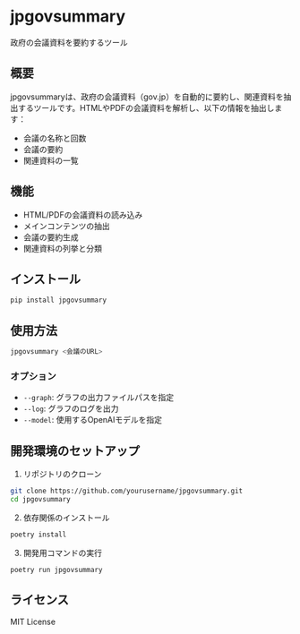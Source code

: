 # jpgovsummary

政府の会議資料を要約するツール

## 概要

jpgovsummaryは、政府の会議資料（gov.jp）を自動的に要約し、関連資料を抽出するツールです。HTMLやPDFの会議資料を解析し、以下の情報を抽出します：

- 会議の名称と回数
- 会議の要約
- 関連資料の一覧

## 機能

- HTML/PDFの会議資料の読み込み
- メインコンテンツの抽出
- 会議の要約生成
- 関連資料の列挙と分類

## インストール

```bash
pip install jpgovsummary
```

## 使用方法

```bash
jpgovsummary <会議のURL>
```

### オプション

- `--graph`: グラフの出力ファイルパスを指定
- `--log`: グラフのログを出力
- `--model`: 使用するOpenAIモデルを指定

## 開発環境のセットアップ

1. リポジトリのクローン
```bash
git clone https://github.com/yourusername/jpgovsummary.git
cd jpgovsummary
```

2. 依存関係のインストール
```bash
poetry install
```

3. 開発用コマンドの実行
```bash
poetry run jpgovsummary
```

## ライセンス

MIT License
